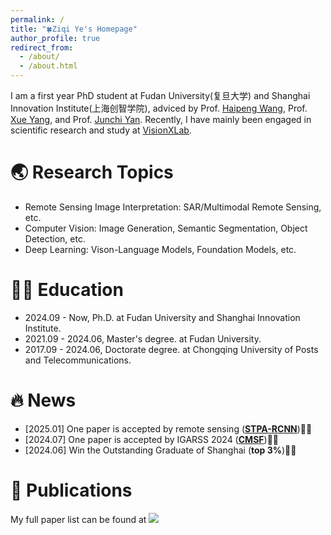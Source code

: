 ```yaml
---
permalink: /
title: "🍀Ziqi Ye's Homepage"
author_profile: true
redirect_from: 
  - /about/
  - /about.html
---
```


I am a first year PhD student at Fudan University(复旦大学) and Shanghai Innovation Institute(上海创智学院), adviced by Prof. [Haipeng Wang](http://www.it.fudan.edu.cn/Data/View/1051), Prof. [Xue Yang](https://yangxue.site/), and Prof. [Junchi Yan](https://thinklab.sjtu.edu.cn/). Recently, I have mainly been engaged in scientific research and study at [VisionXLab](https://github.com/VisionXLab).

🌏 Research Topics
======
* Remote Sensing Image Interpretation: SAR/Multimodal Remote Sensing, etc.
* Computer Vision: Image Generation, Semantic Segmentation, Object Detection, etc.
* Deep Learning: Vison-Language Models, Foundation Models, etc.


👨‍🎓 Education
======
* 2024.09 - Now, Ph.D. at Fudan University and Shanghai Innovation Institute.
* 2021.09 - 2024.06, Master's degree. at Fudan University.
* 2017.09 - 2024.06, Doctorate degree. at Chongqing University of Posts and Telecommunications.

🔥 News
======
* [2025.01] One paper is accepted by remote sensing (**[STPA-RCNN](https://www.mdpi.com/2072-4292/17/1/112)**)🎉🎉
* [2024.07] One paper is accepted by IGARSS 2024 (**[CMSF](https://ieeexplore.ieee.org/stamp/stamp.jsp?tp=&arnumber=10641325)**)🎉🎉
* [2024.06] Win the Outstanding Graduate of Shanghai (**top 3%**)🎉🎉

📝 Publications
======
My full paper list can be found at <a href="https://scholar.google.com/citations?user=GA0gV5cAAAAJ&hl=zh-CN">
  <img src="https://img.shields.io/badge/Citations-27-4285F4?logo=google-scholar&logoColor=white">
</a>



